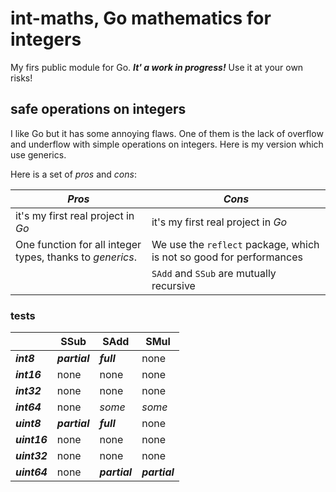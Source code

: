 # int-maths, Go mathematics for integers

My firs public module for Go. ***It' a work in progress!*** Use it at your own risks!

## safe operations on integers

I like Go but it has some annoying flaws. One of them is the lack of overflow and underflow with simple operations on integers. Here is my version which use generics.

Here is a set of *pros* and *cons*:

| ***Pros***                                                | ***Cons***                                                          |
| --------------------------------------------------------- | ------------------------------------------------------------------- |
| it's my first real project in *Go*                        | it's my first real project in *Go*                                  |
| One function for all integer types, thanks to *generics*. | We use the `reflect` package, which is not so good for performances |
|                                                           | `SAdd` and `SSub` are mutually recursive                            |

### tests

|              | SSub          | SAdd          | SMul          |
| ------------ | ------------- | ------------- | ------------- |
| ***int8***   | ***partial*** | ***full***    | none          |
| ***int16***  | none          | none          | none          |
| ***int32***  | none          | none          | none          |
| ***int64***  | none          | *some*        | *some*        |
| ***uint8***  | ***partial*** | ***full***    | none          |
| ***uint16*** | none          | none          | none          |
| ***uint32*** | none          | none          | none          |
| ***uint64*** | none          | ***partial*** | ***partial*** |
